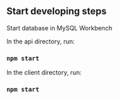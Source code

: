 

## Start developing steps

Start database in MySQL Workbench

In the api directory, run:

### `npm start`

In the client directory, run:

### `npm start`


